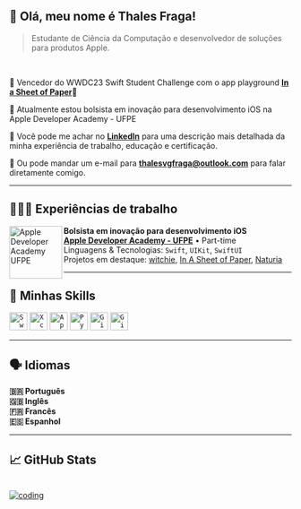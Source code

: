 ## 💜 Olá, meu nome é <strong>Thales Fraga!</strong>

> Estudante de Ciência da Computação e desenvolvedor de soluções para produtos Apple.

<br>

🏅 Vencedor do WWDC23 Swift Student Challenge com o app playground <strong><a href="https://github.com/ditthales/InASheetOfPaper" target="_blank">In a Sheet of Paper</a></strong>🏅

🔭 Atualmente estou bolsista em inovação para desenvolvimento iOS na Apple Developer Academy - UFPE

💬 Você pode me achar no <strong>[LinkedIn](https://www.linkedin.com/in/thalesvgfraga/)</strong> para uma descrição mais detalhada da minha experiência de trabalho, educação e certificação.

💌 Ou pode mandar um e-mail para <strong>thalesvgfraga@outlook.com</strong> para falar diretamente comigo.

---

## 👨🏾‍💻 <strong>Experiências de trabalho</strong>

[<img align="left" height="94px" width="94px" alt="Apple Developer Academy UFPE" margin-right="30px" src="https://i.imgur.com/ZQ8V0mT.png"/>](https://www.developeracademy.cin.ufpe.br)

**Bolsista em inovação para desenvolvimento iOS** \
[**Apple Developer Academy - UFPE**](https://www.developeracademy.cin.ufpe.br) • Part-time \
Linguagens & Tecnologias: `Swift`, `UIKit`, `SwiftUI`\
Projetos em destaque: [witchie](https://github.com/ergdln/witchie), [In A Sheet of Paper](https://github.com/ditthales/InASheetOfPaper), [Naturia](https://github.com/miggelucas/Naturia)
<br/>

---

## 🚀 Minhas Skills

<code><img height="32" src="https://i.imgur.com/rYUFkMD.png" alt="Swift"/></code>
<code><img height="32" src="https://i.imgur.com/a430Il7.png" alt="Xcode"/></code>
<code><img height="32" src="https://i.imgur.com/qfYIDfa.png" alt="AppStore"/></code>
<code><img height="32" src="https://i.imgur.com/gYq39O7.png" alt="Python"/></code>
<code><img height="32" src="https://i.imgur.com/RDy0BpG.png" alt="Git"/></code>
<code><img height="32" src="https://i.imgur.com/DA8F2BV.png" alt="GitHub"/></code>

---

## 🗣️ Idiomas

<strong>🇧🇷 Português<br>
🇬🇧 Inglês<br>
🇫🇷 Francês<br>
🇪🇸 Espanhol<br></strong>

---

## 📈 GitHub Stats
<br>
<a href="https://github.com/ditthales">
  <img alt="coding"  align="center" src="https://github-readme-stats.vercel.app/api/top-langs/?username=ditthales&theme=dracula&hide_langs_below=1"/>
</a>
